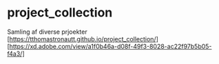 # project_collection
Samling af diverse prjoekter
[https://tthomastronautt.github.io/project_collection/]
[https://xd.adobe.com/view/a1f0b46a-d08f-49f3-8028-ac22f97b5b05-f4a3/]